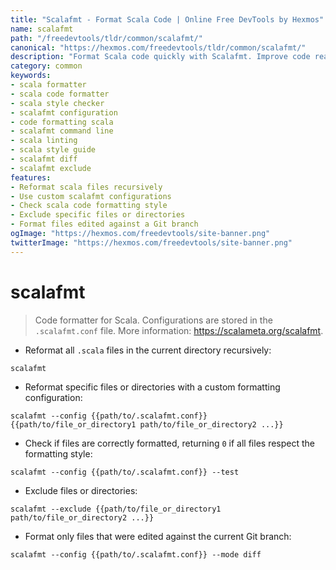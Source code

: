 ```yaml
---
title: "Scalafmt - Format Scala Code | Online Free DevTools by Hexmos"
name: scalafmt
path: "/freedevtools/tldr/common/scalafmt/"
canonical: "https://hexmos.com/freedevtools/tldr/common/scalafmt/"
description: "Format Scala code quickly with Scalafmt. Improve code readability and maintainability using a consistent style. Free online tool, no registration required."
category: common
keywords:
- scala formatter
- scala code formatter
- scala style checker
- scalafmt configuration
- code formatting scala
- scalafmt command line
- scala linting
- scala style guide
- scalafmt diff
- scalafmt exclude
features:
- Reformat scala files recursively
- Use custom scalafmt configurations
- Check scala code formatting style
- Exclude specific files or directories
- Format files edited against a Git branch
ogImage: "https://hexmos.com/freedevtools/site-banner.png"
twitterImage: "https://hexmos.com/freedevtools/site-banner.png"
---
```


# scalafmt

> Code formatter for Scala.
> Configurations are stored in the `.scalafmt.conf` file.
> More information: <https://scalameta.org/scalafmt>.

- Reformat all `.scala` files in the current directory recursively:

`scalafmt`

- Reformat specific files or directories with a custom formatting configuration:

`scalafmt --config {{path/to/.scalafmt.conf}} {{path/to/file_or_directory1 path/to/file_or_directory2 ...}}`

- Check if files are correctly formatted, returning `0` if all files respect the formatting style:

`scalafmt --config {{path/to/.scalafmt.conf}} --test`

- Exclude files or directories:

`scalafmt --exclude {{path/to/file_or_directory1 path/to/file_or_directory2 ...}}`

- Format only files that were edited against the current Git branch:

`scalafmt --config {{path/to/.scalafmt.conf}} --mode diff`
